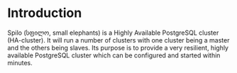 Introduction
============
Spilo (სფილო, small elephants) is a Highly Available PostgreSQL cluster (HA-cluster). It will run a number of clusters with one cluster being a master and the others being slaves. Its purpose is to provide a very resilient, highly available PostgreSQL cluster which can be configured and started within minutes.
